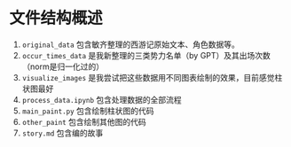 # 文件结构概述

1. `original_data` 包含敏齐整理的西游记原始文本、角色数据等。
2. `occur_times_data` 是我新整理的三类势力名单（by GPT）及其出场次数（norm是归一化过的）
3. `visualize_images` 是我尝试把这些数据用不同图表绘制的效果，目前感觉柱状图最好
4. `process_data.ipynb` 包含处理数据的全部流程
5. `main_paint.py` 包含绘制柱状图的代码
6. `other_paint` 包含绘制其他图的代码
7. `story.md` 包含编的故事